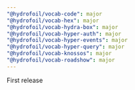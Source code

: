 ```yaml
---
"@hydrofoil/vocab-code": major
"@hydrofoil/vocab-hex": major
"@hydrofoil/vocab-hydra-box": major
"@hydrofoil/vocab-hyper-auth": major
"@hydrofoil/vocab-hyper-events": major
"@hydrofoil/vocab-hyper-query": major
"@hydrofoil/vocab-knossos": major
"@hydrofoil/vocab-roadshow": major
---
```


First release
